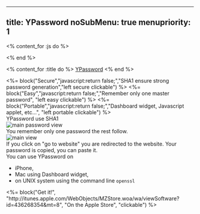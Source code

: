 -----
title: YPassword
noSubMenu: true
menupriority: 1
-----
<% content_for :js do %>
<script>
var blocks=["secure","easy","portable"];
function show(name) {
    for ( var i in blocks ) {
        el=blocks[i];
        if (el == name) { continue; }
        // console.log('HIDE: #'+el+'content');
        $('#'+el+'content').hide();
    }
    $('#'+name+'content').show();
    // console.log('SHOW: #'+name+'content');
}

$('document').ready(function() {
    $('.secure').click(function() {show("secure")});
    $('.easy').click(function() {show("easy")});
    $('.portable').click(function() {show("portable")});
    for (var i in blocks) {
        el=blocks[i];
        $('#'+el+'content').hide();
    }
});
</script>
<% end %>

<% content_for :title do %>
    <a href="http://itunes.apple.com/WebObjects/MZStore.woa/wa/viewSoftware?id=436268354&mt=8">YPassword</a>
<% end %>

<div id="mainlinks">
<%= block("Secure","javascript:return false;","SHA1 ensure strong password generation","left secure clickable") %>
<%= block("Easy","javascript:return false;","Remember only one master password", "left easy clickable") %>
<%= block("Portable","javascript:return false;","Dashboard widget, Javascript applet, etc...", "left portable clickable") %>
</div>

<div class="flush"></div>

<div id="securecontent" class="slideshow big"><div class="inner">
YPassword use SHA1
<img src="/Scratch//img/blog/2011-05-05-Screenshots/main_password.jpg" alt="main password view" style="display:block; margin-left:0;"/>
</div></div>

<div id="easycontent" class="slideshow big"><div class="inner">
You remember only one password the rest follow.
<img src="/Scratch//img/blog/2011-05-05-Screenshots/main_view.jpg" alt="main view" style="display:block;margin-left:0;"/>
If you click on "go to website" you are redirected to the website.
Your password is copied, you can paste it.
</div></div>

<div id="portablecontent" class="slideshow big">
    <div class="inner">
        You can use YPassword on 
        <ul>
            <li> iPhone, </li>
            <li> Mac using Dashboard widget, </li>
            <li> on UNIX system using the command line <code>openssl</code> </li>
        </ul>
    </div>
</div>

<div class="flush"></div>
<%= block("Get it!", 
          "http://itunes.apple.com/WebObjects/MZStore.woa/wa/viewSoftware?id=436268354&mt=8",
          "On the Apple Store", 
          "clickable") %>

<div class="flush"></div>
